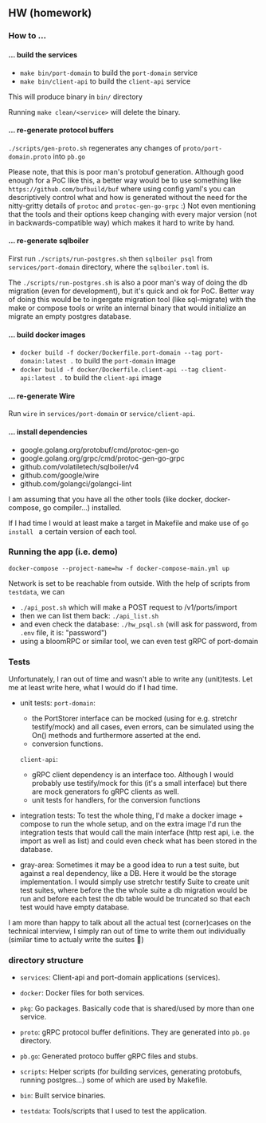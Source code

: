## HW (homework)

### How to ...

#### ... build the services 
* `make bin/port-domain` to build the `port-domain` service
* `make bin/client-api` to build the `client-api` service

This will produce binary in `bin/` directory

Running  `make clean/<service>` will delete the binary.

#### ... re-generate protocol buffers
`./scripts/gen-proto.sh` regenerates any changes of `proto/port-domain.proto` into `pb.go`

Please note, that this is poor man's protobuf generation. Although good enough
for a PoC like this, a better way would be to use something like
`https://github.com/bufbuild/buf` where using config yaml's you can
descriptively control what and how is generated without the need for the
nitty-gritty details of `protoc` and `protoc-gen-go-grpc` :) Not even
mentioning that the tools and their options keep changing with every major
version (not in backwards-compatible way) which makes it hard to write by hand.

#### ... re-generate sqlboiler 
First run `./scripts/run-postgres.sh`
then `sqlboiler psql` from `services/port-domain` directory, where the `sqlboiler.toml` is.

The `./scripts/run-postgres.sh` is also a poor man's way of doing the db
migration (even for development), but it's quick and ok for PoC. Better way of
doing this would be to ingergate migration tool (like sql-migrate) with the
make or compose tools or write an internal binary that would initialize an
migrate an empty postgres database.

#### ... build docker images
* `docker build -f docker/Dockerfile.port-domain --tag port-domain:latest .` to build the `port-domain` image
* `docker build -f docker/Dockerfile.client-api --tag client-api:latest .` to build the `client-api` image

#### ... re-generate Wire
Run `wire` in `services/port-domain` or `service/client-api`.

#### ... install dependencies
* google.golang.org/protobuf/cmd/protoc-gen-go
* google.golang.org/grpc/cmd/protoc-gen-go-grpc
* github.com/volatiletech/sqlboiler/v4
* github.com/google/wire
* github.com/golangci/golangci-lint

I am assuming that you have all the other tools (like docker, docker-compose, go compiler...) installed.

If I had time I would at least make a target in Makefile and make use of `go install ` a certain version of each tool.

### Running the app (i.e. demo)

`docker-compose --project-name=hw -f docker-compose-main.yml up`

Network is set to be reachable from outside. With the help of scripts from `testdata`, we can
* `./api_post.sh` which will make a POST request to /v1/ports/import 
* then we can list them back: `./api_list.sh`
* and even check the database: `./hw_psql.sh` (will ask for password, from `.env` file, it is: "password")
* using a bloomRPC or similar tool, we can even test gRPC of port-domain

### Tests 
Unfortunately, I ran out of time and wasn't able to write any (unit)tests.
Let me at least write here, what I would do if I had time.

* unit tests:
  `port-domain`:
    * the PortStorer interface can be mocked (using for e.g. stretchr testify/mock)
  and all cases, even errors, can be simulated using the On() methods and furthermore asserted
  at the end.
    * conversion functions.

  `client-api`:
    * gRPC client dependency is an interface too. Although I would probably use testify/mock for this
    (it's a small interface) but there  are mock generators fo gRPC clients as well.
    * unit tests for handlers, for the conversion functions

* integration tests:
  To test the whole thing, I'd make a docker image + compose to run the whole setup,
  and on the extra image I'd run the integration tests that would call the main interface (http rest api, i.e.
  the import as well as list) and could even check what has been stored in the database.

* gray-area:
  Sometimes it may be a good idea to run a test suite, but against a real dependency, like a DB.
  Here it would be the storage implementation. I would simply use stretchr testify Suite
  to create unit test suites, where before the the whole suite a db migration would be run 
  and before each test the db table would be truncated so that each test would have empty database.

I am more than happy to talk about all the actual test (corner)cases on the technical interview, I simply
ran out of time to write them out individually (similar time to actualy write the suites :shrug:)

### directory structure
* `services`:
  Client-api and port-domain applications (services).

* `docker`:
  Docker files for both services.

* `pkg`:
  Go packages. Basically code that is shared/used by more than one service.

* `proto`:
  gRPC protocol buffer definitions. They are generated into `pb.go` directory.

* `pb.go`: 
  Generated protoco buffer gRPC files and stubs.

* `scripts`:
  Helper scripts (for building services, generating protobufs, running postgres...) some of which are
  used by Makefile.

* `bin`:
  Built service binaries.
  
* `testdata`:
  Tools/scripts that I used to test the application.


